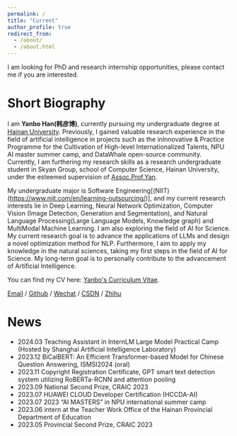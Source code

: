 ```yaml
---
permalink: /
title: "Current"
author_profile: true
redirect_from: 
  - /about/
  - /about.html
---
```


I am looking for PhD and research internship opportunities, please contact me if you are interested.

Short Biography
======
I am **Yanbo Han(韩彦博)**, currently pursuing my undergraduate degree at [Hainan University](https://www.hainanu.edu.cn/). Previously, I gained valuable research experience in the field of artificial intelligence in projects such as the inInnovative & Practice Programme for the Cultivation of High-level Internationalized Talents, NPU AI master summer camp, and DataWhale open-source community. Currently, I am furthering my research skills as a research undergraduate student in Skyan Group,  school of Computer Science, Hainan University, under the esteemed supervision of [Assoc.Prof.Yan](https://skyan.me/).

My undergraduate major is Software Engineering[(NIIT)(https://www.niit.com/en/learning-outsourcing/)], and my current research interests lie in Deep Learning, Neural Network Optimization, Computer Vision (Image Detection, Generation and Segmentation), and Natural Language Processing(Large Language Models, Knowledge graph) and MultiModal Machine Learning. I am also exploring the field of AI for Science. My current research goal is to advance the applications of LLMs and design a novel optimization method for NLP. Furthermore, I aim to apply my knowledge in the natural sciences, taking my first steps in the field of AI for Science. My long-term goal is to personally contribute to the advancement of Artificial Intelligence.

You can find my CV here: [Yanbo's Curriculum Vitae](../assets/Curriculum_Vitae.pdf).

[Email](mailto:20213002732@hainanu.edu.cn) / [Github](https://github.com/boshallen) / [Wechat](../images/wechat.jpg) / [CSDN](https://blog.csdn.net/justjavac_?spm=1000.2115.3001.5343x) / [Zhihu](https://www.zhihu.com/people/childish-29-16/posts)


News
======
* 2024.03 Teaching Assistant in InternLM Large Model Practical Camp (Hosted by Shanghai Artificial Intelligence Laboratory)<br />
* 2023.12 BiCalBERT: An Efficient Transformer-based Model for Chinese Question Answering, ISMSI2024 (oral)<br />
* 2023.11 Copyright Registration Certificate, GPT smart text detection system utilizing RoBERTa-RCNN and attention pooling<br />
* 2023.09 National Second Prize, CRAIC 2023<br />
* 2023.07 HUAWEI CLOUD Developer Certification (HCCDA-AI)<br />
* 2023.07 2023 “AI MASTERS” in NPU international summer camp<br />
* 2023.06 intern at the Teacher Work Office of the Hainan Provincial Department of Education <br />
* 2023.05 Provincial Second Prize, CRAIC 2023
